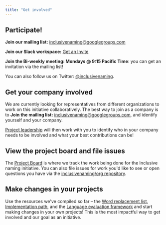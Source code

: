 ```yaml
---
title: "Get involved"
---
```


## Participate!

**Join our mailing list:** [inclusivenaming@googlegroups.com](https://groups.google.com/g/inclusivenaming)

**Join our Slack workspace:** [Get an Invite](https://communityinviter.com/apps/inclusive-naming/invite)

**Join the Bi-weekly meeting: Mondays @ 9:15 Pacific Time**: you can get an invitation via the mailing list!

You can also follow us on Twitter: [@inclusivenaming](https://twitter.com/inclusivenaming).

## Get your company involved 

We are currently looking for representatives from different organizations to work on this initiative collaboratively. The best way to join as a company is to **Join the mailing list:** [inclusivenaming@googlegroups.com](https://groups.google.com/g/inclusivenaming), and identify yourself and your company. 

[Project leadership](/leadership) will then work with you to identify who in your company needs to be involved and what your best contributions can be!

## View the project board and file issues

The [Project Board](https://github.com/orgs/inclusivenaming/projects/1) is where we track the work being done for the Inclusive naming initiative. You can also file issues for work you'd like to see or open questions you have via the [inclusivenaming/org repository](https://github.com/inclusivenaming/org/issues).

## Make changes in your projects

Use the resources we've compiled so far – the [Word replacement list](/language/word-list), [Implementation path](/language/implementation-path), and the [Language evaluation framework](/language/evaluation-framework) and start making changes in your own projects! This is the most impactful way to get involved and our goal as an initiative.
